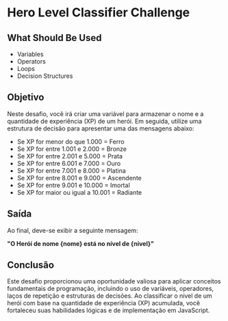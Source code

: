 # Hero Level Classifier Challenge

## What Should Be Used

- Variables
- Operators
- Loops
- Decision Structures

## Objetivo
Neste desafio, você irá criar uma variável para armazenar o nome e a quantidade de experiência (XP) de um herói. Em seguida, utilize uma estrutura de decisão para apresentar uma das mensagens abaixo:

- Se XP for menor do que 1.000 = Ferro
- Se XP for entre 1.001 e 2.000 = Bronze
- Se XP for entre 2.001 e 5.000 = Prata
- Se XP for entre 6.001 e 7.000 = Ouro
- Se XP for entre 7.001 e 8.000 = Platina
- Se XP for entre 8.001 e 9.000 = Ascendente
- Se XP for entre 9.001 e 10.000 = Imortal
- Se XP for maior ou igual a 10.001 = Radiante

## Saída

Ao final, deve-se exibir a seguinte mensagem:

**"O Herói de nome {nome} está no nível de {nivel}"**

## Conclusão

Este desafio proporcionou uma oportunidade valiosa para aplicar conceitos fundamentais de programação, incluindo o uso de variáveis, operadores, laços de repetição e estruturas de decisões. Ao classificar o nível de um herói com base na quantidade de experiência (XP) acumulada, você fortaleceu suas habilidades lógicas e de implementação em JavaScript.
